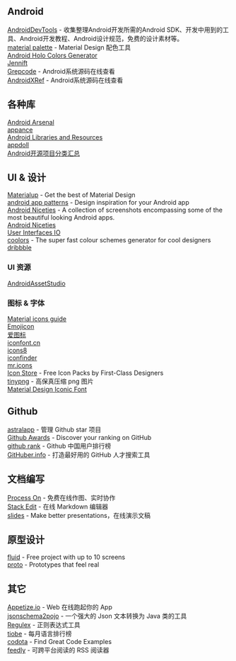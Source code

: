## Android   

[AndroidDevTools](http://www.androiddevtools.cn/) - 收集整理Android开发所需的Android SDK、开发中用到的工具、Android开发教程、Android设计规范，免费的设计素材等。   
[material palette](http://www.materialpalette.com/) - Material Design 配色工具   
[Android Holo Colors Generator](http://android-holo-colors.com/)   
[Jennift](http://jennift.com/)   
[Grepcode](http://grepcode.com/project/repository.grepcode.com/java/ext/com.google.android/android/) - Android系统源码在线查看   
[AndroidXRef](http://androidxref.com/) - Android系统源码在线查看    

## 各种库   

[Android Arsenal](http://android-arsenal.com/)    
[appance](http://www.appance.com/category/android/)   
[Android Libraries and Resources](http://alamkanak.github.io/android-libraries-and-resources/)   
[appdoll](http://www.appdoll.com/)   
[Android开源项目分类汇总](https://github.com/Trinea/android-open-project)   

## UI & 设计    

[Materialup](http://www.materialup.com/) - Get the best of Material Design   
[android app patterns](http://www.android-app-patterns.com/) - Design inspiration for your Android app   
[Android Niceties](http://androidniceties.tumblr.com/) - A collection of screenshots encompassing some of the most beautiful looking Android apps.   
[Android Niceties](http://androidniceties.tumblr.com/)    
[User Interfaces IO](http://userinterfaces.io/)   
[coolors](http://coolors.co/) - The super  fast colour schemes generator for cool designers   
[dribbble](https://dribbble.com/)   

### UI 资源   
[AndroidAssetStudio](http://romannurik.github.io/AndroidAssetStudio/)   

### 图标 & 字体   
[Material icons guide](http://google.github.io/material-design-icons/)   
[Emojicon](http://rockerhieu.github.io/emojicon/)   
[爱图标](http://www.iconpng.com/)   
[iconfont.cn](http://www.iconfont.cn/)   
[icons8](https://icons8.com/)   
[iconfinder](https://www.iconfinder.com/)   
[mr.icons](http://mricons.com/)   
[Icon Store](http://iconstore.co/) - Free Icon Packs by First-Class Designers   
[tinypng](https://tinypng.com/) - 高保真压缩 png 图片   
[Material Design Iconic Font](http://zavoloklom.github.io/material-design-iconic-font/index.html)   

## Github   
[astralapp](https://app.astralapp.com/dashboard) - 管理 Github star 项目   
[Github Awards](http://github-awards.com/) - Discover your ranking on GitHub    
[github rank](http://githubrank.com/) - Github 中国用户排行榜   
[GitHuber.info](http://githuber.info/) - 打造最好用的 GitHub 人才搜索工具   

## 文档编写   
[Process On](https://www.processon.com/) - 免费在线作图、实时协作    
[Stack Edit](https://stackedit.io/editor) - 在线 Markdown 编辑器   
[slides](https://slides.com/) - Make better presentations，在线演示文稿   

## 原型设计   
[fluid](https://www.fluidui.com/) - Free project with up to 10 screens    
[proto](https://proto.io/) - Prototypes that feel real    

## 其它   
[Appetize.io](https://appetize.io/demo) - Web 在线跑起你的 App   
[jsonschema2pojo](http://www.jsonschema2pojo.org/) - 一个强大的 Json 文本转换为 Java 类的工具    
[Regulex](https://jex.im/regulex/#!embed=false&flags=&re=%5E(a%7Cb)*%3F%24) - 正则表达式工具    
[tiobe](http://www.tiobe.com/index.php/content/company/Home.html) - 每月语言排行榜    
[codota](http://www.codota.com/) - Find Great Code Examples    
[feedly](https://feedly.com) - 可跨平台阅读的 RSS 阅读器   

